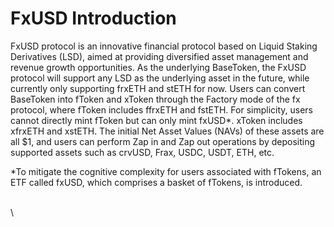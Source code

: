 # FxUSD Introduction

FxUSD protocol is an innovative financial protocol based on Liquid Staking Derivatives (LSD), aimed at providing diversified asset management and revenue growth opportunities. As the underlying BaseToken, the FxUSD protocol will support any LSD as the underlying asset in the future, while currently only supporting frxETH and stETH for now. Users can convert BaseToken into fToken and xToken through the Factory mode of the fx protocol, where fToken includes ffrxETH and fstETH. For simplicity, users cannot directly mint fToken but can only mint fxUSD\*. xToken includes xfrxETH and xstETH. The initial Net Asset Values (NAVs) of these assets are all $1, and users can perform Zap in and Zap out operations by depositing supported assets such as crvUSD, Frax, USDC, USDT, ETH, etc.

\*To mitigate the cognitive complexity for users associated with fTokens, an ETF called fxUSD, which comprises a basket of fTokens, is introduced.

\
\


<figure><img src="https://lh7-us.googleusercontent.com/fa8lSxrH2AOxB_D8twbuJxQXr3HKHV1bm4EC6hFBz_nw5cHodRdMooCQ1CKqYKOcujihTuCYI-VPKD-UVar-U-Pmb6lYZYyi-ebEDc_GYczLoZvex3MEo1IHDRUsNtAasetx6h-NIMPoynx3jJ_IFLA" alt=""><figcaption></figcaption></figure>
